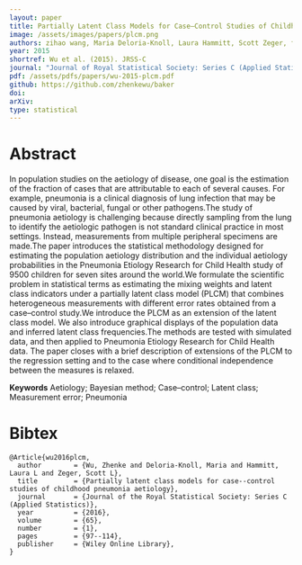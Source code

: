 ```yaml
---
layout: paper
title: Partially Latent Class Models for Case–Control Studies of Childhood Pneumonia Aetiology
image: /assets/images/papers/plcm.png
authors: zihao wang, Maria Deloria-Knoll, Laura Hammitt, Scott Zeger, for the Pneumonia Etiology Research for Child Health Core Team
year: 2015
shortref: Wu et al. (2015). JRSS-C
journal: "Journal of Royal Statistical Society: Series C (Applied Statistics)"
pdf: /assets/pdfs/papers/wu-2015-plcm.pdf
github: https://github.com/zhenkewu/baker
doi: 
arXiv: 
type: statistical
---
```


# Abstract

In population studies on the aetiology of disease, one goal is the estimation of
the fraction of cases that are attributable to each of several causes. For example, pneumonia
is a clinical diagnosis of lung infection that may be caused by viral, bacterial, fungal or other
pathogens.The study of pneumonia aetiology is challenging because directly sampling from the
lung to identify the aetiologic pathogen is not standard clinical practice in most settings. Instead,
measurements from multiple peripheral specimens are made.The paper introduces the statistical
methodology designed for estimating the population aetiology distribution and the individual
aetiology probabilities in the Pneumonia Etiology Research for Child Health study of 9500 children
for seven sites around the world.We formulate the scientific problem in statistical terms
as estimating the mixing weights and latent class indicators under a partially latent class model
(PLCM) that combines heterogeneous measurements with different error rates obtained from a
case–control study.We introduce the PLCM as an extension of the latent class model. We also introduce
graphical displays of the population data and inferred latent class frequencies.The methods
are tested with simulated data, and then applied to Pneumonia Etiology Research for Child
Health data. The paper closes with a brief description of extensions of the PLCM to the regression
setting and to the case where conditional independence between the measures is relaxed.

**Keywords** Aetiology; Bayesian method; Case–control; Latent class; Measurement error;
Pneumonia

# Bibtex

```
@Article{wu2016plcm,
  author        = {Wu, Zhenke and Deloria-Knoll, Maria and Hammitt, Laura L and Zeger, Scott L},
  title         = {Partially latent class models for case--control studies of childhood pneumonia aetiology},
  journal       = {Journal of the Royal Statistical Society: Series C (Applied Statistics)},
  year          = {2016},
  volume        = {65},
  number        = {1},
  pages         = {97--114},
  publisher     = {Wiley Online Library},
}
```